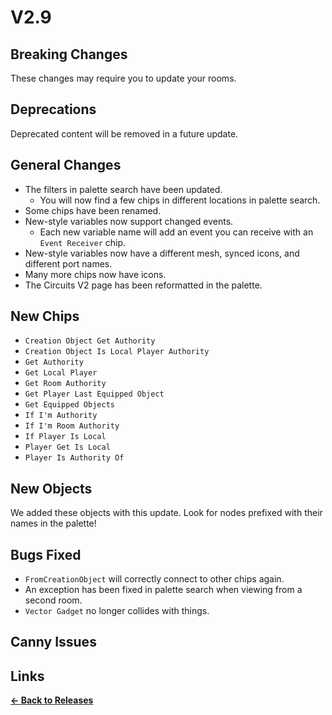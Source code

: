 # V2.9

## Breaking Changes

These changes may require you to update your rooms.

## Deprecations

Deprecated content will be removed in a future update.

## General Changes

* The filters in palette search have been updated.
    * You will now find a few chips in different locations in palette search.
* Some chips have been renamed.
* New-style variables now support changed events.
    * Each new variable name will add an event you can receive with an `Event Receiver` chip.
* New-style variables now have a different mesh, synced icons, and different port names.
* Many more chips now have icons.
* The Circuits V2 page has been reformatted in the palette.

## New Chips

* `Creation Object Get Authority`
* `Creation Object Is Local Player Authority`
* `Get Authority`
* `Get Local Player`
* `Get Room Authority`
* `Get Player Last Equipped Object`
* `Get Equipped Objects`
* `If I'm Authority`
* `If I'm Room Authority`
* `If Player Is Local`
* `Player Get Is Local`
* `Player Is Authority Of`

## New Objects

We added these objects with this update. Look for nodes prefixed with their names in the palette!


## Bugs Fixed

* `FromCreationObject` will correctly connect to other chips again.
* An exception has been fixed in palette search when viewing from a second room.
* `Vector Gadget` no longer collides with things.

## Canny Issues

## Links

**[<- Back to Releases](https://tyleo-rec.github.io/CircuitsV2Resources/releases/)**
